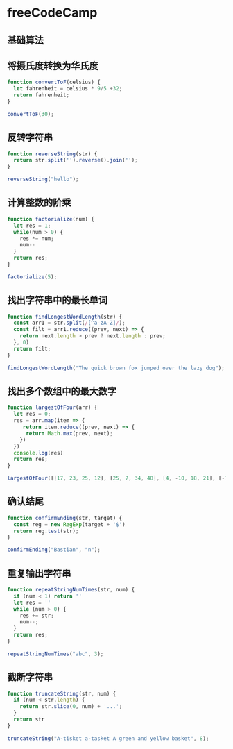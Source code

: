 



# freeCodeCamp

## 基础算法

## **将摄氏度转换为华氏度**

```js
function convertToF(celsius) {
  let fahrenheit = celsius * 9/5 +32;
  return fahrenheit;
}

convertToF(30);
```

## **反转字符串**

```js
function reverseString(str) {
  return str.split('').reverse().join('');
}

reverseString("hello");
```

## **计算整数的阶乘**

```js
function factorialize(num) {
  let res = 1;
  while(num > 0) {
    res *= num;
    num--
  }
  return res;
}

factorialize(5);
```

## **找出字符串中的最长单词**

```js
function findLongestWordLength(str) {
  const arr1 = str.split(/[^a-zA-Z]/);
  const filt = arr1.reduce((prev, next) => {
    return next.length > prev ? next.length : prev;
  }, 0)
  return filt;
}

findLongestWordLength("The quick brown fox jumped over the lazy dog");
```

## **找出多个数组中的最大数字**

```js
function largestOfFour(arr) {
  let res = 0;
  res = arr.map(item => {
     return item.reduce((prev, next) => {
      return Math.max(prev, next);
    })
  })
  console.log(res)
  return res;
}

largestOfFour([[17, 23, 25, 12], [25, 7, 34, 48], [4, -10, 18, 21], [-72, -3, -17, -10]]);
```

## **确认结尾**

```js
function confirmEnding(str, target) {
  const reg = new RegExp(target + '$')
  return reg.test(str);
}

confirmEnding("Bastian", "n");
```

## **重复输出字符串**

```js
function repeatStringNumTimes(str, num) {
  if (num < 1) return ''
  let res = ''
  while (num > 0) {
    res += str;
    num--;
  }
  return res;
}

repeatStringNumTimes("abc", 3);
```

## **截断字符串**

```js
function truncateString(str, num) {
  if (num < str.length) {
    return str.slice(0, num) + '...';
  }
  return str
}

truncateString("A-tisket a-tasket A green and yellow basket", 8);
```

